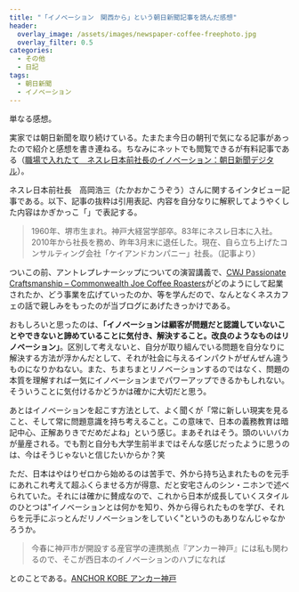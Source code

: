 ```yaml
---
title: "「イノベーション　関西から」という朝日新聞記事を読んだ感想"
header:
  overlay_image: /assets/images/newspaper-coffee-freephoto.jpg
  overlay_filter: 0.5
categories:
  - その他
  - 日記
tags:
  - 朝日新聞
  - イノベーション
---
```


単なる感想。

実家では朝日新聞を取り続けている。たまたま今日の朝刊で気になる記事があったので紹介と感想を書き連ねる。ちなみにネットでも閲覧できるが有料記事である（[職場で入れたて　ネスレ日本前社長のイノベーション：朝日新聞デジタル](https://www.asahi.com/articles/photo/AS20210114002183.html)）。

ネスレ日本前社長　高岡浩三（たかおかこうぞう）さんに関するインタビュー記事である。以下、記事の抜粋は引用表記、内容を自分なりに解釈してようやくした内容はかぎかっこ「」で表記する。

>1960年、堺市生まれ。神戸大経営学部卒。83年にネスレ日本に入社。2010年から社長を務め、昨年3月末に退任した。現在、自ら立ち上げたコンサルティング会社「ケイアンドカンパニー」社長。（記事より）

ついこの前、アントレプレナーシップについての演習講義で、[CWJ Passionate Craftsmanship – Commonwealth Joe Coffee Roasters](https://commonwealthjoe.com/)がどのようにして起業されたか、どう事業を広げていったのか、等を学んだので、なんとなくネスカフェの話で親しみをもったのが当ブログにあげたきっかけである。

おもしろいと思ったのは、**「イノベーションは顧客が問題だと認識していないことやできないと諦めていることに気付き、解決すること。改良のようなものはリノベーション」**。区別して考えないと、自分が取り組んでいる問題を自分なりに解決する方法が浮かんだとして、それが社会に与えるインパクトがぜんぜん違うものになりかねない。また、ちまちまとリノベーションするのではなく、問題の本質を理解すれば一気にイノベーションまでパワーアップできるかもしれない。そういうことに気付けるかどうかは確かに大切だと思う。

あとはイノベーションを起こす方法として、よく聞くが「常に新しい現実を見ること、そして常に問題意識を持ち考えること。この意味で、日本の義務教育は暗記中心、正解ありきでだめだよね」という感じ。まあそれはそう。頭のいいバカが量産される。でも割と自分も大学生前半まではそんな感じだったように思うのは、今はそうじゃないと信じたいからか？笑

ただ、日本はやはりゼロから始めるのは苦手で、外から持ち込まれたものを元手にあれこれ考えて超ふくらませる方が得意、だと安宅さんのシン・ニホンで述べられていた。それには確かに賛成なので、これから日本が成長していくスタイルのひとつは"イノベーションとは何かを知り、外から得られたものを学び、それらを元手にぶっとんだリノベーションをしていく"というのもありなんじゃなかろうか。

>今春に神戸市が開設する産官学の連携拠点『アンカー神戸』には私も関わるので、そこが西日本のイノベーションのハブになれば

とのことである。[ANCHOR KOBE アンカー神戸](https://anchorkobe.com/?utm_source=google&utm_medium=cpc&utm_campaign=anchorkobe&gclid=CjwKCAiAgJWABhArEiwAmNVTB6bb65NMWuoZ-fboJcz0oDJFcQAORiA-eoxee2Vp9CXpaC8m2MMERhoCIpwQAvD_BwE)
